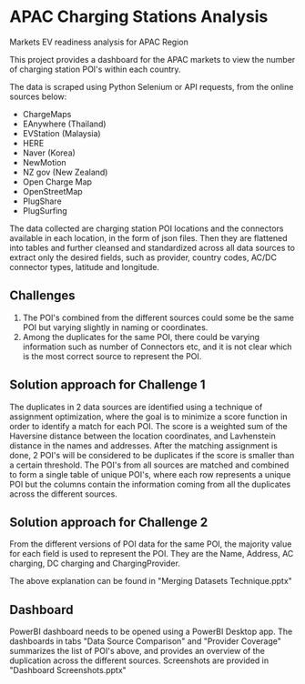 # APAC Charging Stations Analysis
Markets EV readiness analysis for APAC Region 

This project provides a dashboard for the APAC markets to view the number of charging station POI's within each country.

The data is scraped using Python Selenium or API requests, from the online sources below:
  - ChargeMaps
  - EAnywhere (Thailand)
  - EVStation (Malaysia)  
  - HERE 
  - Naver (Korea)  
  - NewMotion  
  - NZ gov (New Zealand)  
  - Open Charge Map
  - OpenStreetMap
  - PlugShare
  - PlugSurfing

The data collected are charging station POI locations and the connectors available in each location, in the form of json files.
Then they are flattened into tables and further cleansed and standardized across all data sources to extract only the desired fields, such as provider, country codes, AC/DC connector types, latitude and longitude.

## Challenges
1. The POI's combined from the different sources could some be the same POI but varying slightly in naming or coordinates. 
2. Among the duplicates for the same POI, there could be varying information such as number of Connectors etc, and it is not clear which is the most correct source to represent the POI.

## Solution approach for Challenge 1
The duplicates in 2 data sources are identified using a technique of assignment optimization, where the goal is to minimize a score function in order to identify a match for each POI.
The score is a weighted sum of the Haversine distance between the location coordinates, and Lavhenstein distance in the names and addresses.
After the matching assignment is done, 2 POI's will be considered to be duplicates if the score is smaller than a certain threshold.
The POI's from all sources are matched and combined to form a single table of unique POI's, where each row represents a unique POI but the columns contain the information coming from all the duplicates across the different sources.

## Solution approach for Challenge 2
From the different versions of POI data for the same POI, the majority value for each field is used to represent the POI. 
They are the Name, Address, AC charging, DC charging and ChargingProvider.

The above explanation can be found in "Merging Datasets Technique.pptx"

## Dashboard
PowerBI dashboard needs to be opened using a PowerBI Desktop app.
The dashboards in tabs "Data Source Comparison" and "Provider Coverage" summarizes the list of POI's above, and provides an overview of the duplication across the different sources.
Screenshots are provided in "Dashboard Screenshots.pptx"

